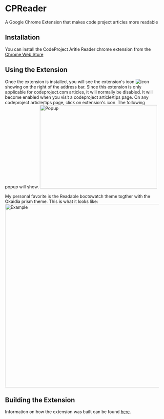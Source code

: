 # CPReader
A Google Chrome Extension that makes code project articles more readable

## Installation
You can install the CodeProject Aritle Reader chrome extension from the [Chrome Web Store](https://chrome.google.com/webstore/detail/codeproject-article-reade/ahlafaphgbmmbiabcdecifalepbcobgl)

## Using the Extension
Once the extension is installed, you will see the extension's icon ![icon](https://raw.github.com/vincechan/CPReader/master/app/img/icon16.png) showing on the right of the address bar. Since this extension is only applicable for codeproject.com articles, it will normally be disabled. It will become enabled when you visit a codeproject article/tips page. On any codeproject article/tips page, click on extension's icon. The following popup will show.
<img src="https://raw.github.com/vincechan/CPReader/master/screenshots/popup.png" alt="Popup" width="384" height="273">

My personal favorite is the Readable bootswatch theme togther with the Okaidia prism theme. This is what it looks like:
<img src="https://raw.github.com/vincechan/CPReader/master/screenshots/article.png" alt="Example" width="600">

## Building the Extension
Information on how the extension was built can be found [here](http://www.codeproject.com/Articles/1096604/CodeProject-Reader-Chrome-Extension-Read-CodeProje).

